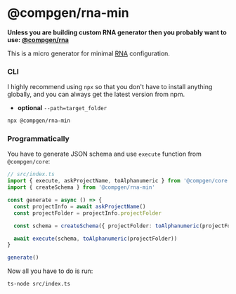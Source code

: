 # @compgen/rna-min

**Unless you are building custom RNA generator then you probably want to use: [@compgen/rna](packages/macro-generators/rna)**

This is a micro generator for minimal [RNA](https://reactnative.dev/) configuration.

### CLI

I highly recommend using `npx` so that you don't have to install anything globally, and you can always get the latest version from npm.

- **optional** `--path=target_folder`

```bash
npx @compgen/rna-min
```

### Programmatically

You have to generate JSON schema and use `execute` function from `@compgen/core`:

```ts
// src/index.ts
import { execute, askProjectName, toAlphanumeric } from '@compgen/core'
import { createSchema } from '@compgen/rna-min'

const generate = async () => {
  const projectInfo = await askProjectName()
  const projectFolder = projectInfo.projectFolder

  const schema = createSchema({ projectFolder: toAlphanumeric(projectFolder) })

  await execute(schema, toAlphanumeric(projectFolder))
}

generate()
```

Now all you have to do is run:

```
ts-node src/index.ts
```
